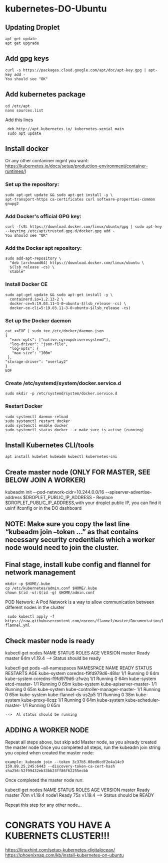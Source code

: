 # kubernetes-DO-Ubuntu

## Updating Droplet
    apt get update
    apt get upgrade
    
## Add gpg keys
    curl -s https://packages.cloud.google.com/apt/doc/apt-key.gpg | apt-key add -
    You should see "OK" 

## Add kubernetes package
    cd /etc/apt
    nano sources.list
  
  Add this lines
     
     deb http://apt.kubernetes.io/ kubernetes-xenial main
     sudo apt update

## Install docker
  Or any other contaniner mgmt you want: https://kubernetes.io/docs/setup/production-environment/container-runtimes/)
 
 
 ### Set up the repository:
    sudo apt-get update && sudo apt-get install -y \
    apt-transport-https ca-certificates curl software-properties-common gnupg2
  
  
 ### Add Docker's official GPG key: 
  
    curl -fsSL https://download.docker.com/linux/ubuntu/gpg | sudo apt-key --keyring /etc/apt/trusted.gpg.d/docker.gpg add -
    You should see "OK"
    
  ### Add the Docker apt repository: 
    sudo add-apt-repository \
      "deb [arch=amd64] https://download.docker.com/linux/ubuntu \
      $(lsb_release -cs) \
      stable"
    
  ### Install Docker CE  
    sudo apt-get update && sudo apt-get install -y \
      containerd.io=1.2.13-2 \
      docker-ce=5:19.03.11~3-0~ubuntu-$(lsb_release -cs) \
      docker-ce-cli=5:19.03.11~3-0~ubuntu-$(lsb_release -cs)
      
  ### Set up the Docker daemon
    cat <<EOF | sudo tee /etc/docker/daemon.json
    {
      "exec-opts": ["native.cgroupdriver=systemd"],
      "log-driver": "json-file",
      "log-opts": {
       "max-size": "100m"
     },
    "storage-driver": "overlay2"
    }
    EOF
    
  ### Create /etc/systemd/system/docker.service.d
    sudo mkdir -p /etc/systemd/system/docker.service.d
    
  ### Restart Docker 
    sudo systemctl daemon-reload
    sudo systemctl restart docker
    sudo systemctl enable docker
    sudo systemctl status docker --> make sure is active (running)
    
##  Install Kubernetes CLI/tools

    apt install kubelet kubeadm kubectl kubernetes-cni

## Create master node (ONLY FOR MASTER, SEE BELOW JOIN A WORKER)
  
  kubeadm init --pod-network-cidr=10.244.0.0/16 --apiserver-advertise-address $DROPLET_PUBLIC_IP_ADDRESS
    - Replace $DROPLET_PUBLIC_IP_ADDRESS,with your droplet public IP, you can find it usinf ifconfig or in the DO dashboard
    
## NOTE: Make sure you copy the last line “kubeadm join –token …” as that contains necessary security credentials which a worker node would need to join the cluster.


## Final stage, install kube config and flannel for network management

    mkdir –p $HOME/.kube
    cp /etc/kubernetes/admin.conf $HOME/.kube
    chown $(id -u):$(id -g) $HOME/admin.conf
    
   POD Network: A Pod Network is a way to allow communication between different nodes in the cluster
   
     sudo kubectl apply -f https://raw.githubusercontent.com/coreos/flannel/master/Documentation/kube-flannel.yml
    

 ## Check master node is ready
 
  kubectl get nodes
  NAME     STATUS   ROLES    AGE   VERSION
  master   Ready    master   64m   v1.19.4   --> Status should be ready
    
  kubectl get pods –all-namespaces
     NAMESPACE     NAME                                                        READY   STATUS    RESTARTS   AGE
     kube-system   coredns-f9fd979d6-48lsr                                     1/1     Running   0          64m
     kube-system   coredns-f9fd979d6-zfwzq                                     1/1     Running   0          64m
     kube-system   etcd-master-                                                1/1     Running   0          65m
     kube-system   kube-apiserver-master-                                      1/1     Running   0          65m
     kube-system   kube-controller-manager-master-                             1/1     Running   0          65m
     kube-system   kube-flannel-ds-xs2p5                                       1/1     Running   0          38m
     kube-system   kube-proxy-llcqz                                            1/1     Running   0          64m
     kube-system   kube-scheduler-master-                                      1/1     Running   0          65m

    -->  Al status should be running
    
    
 ## ADDING A WORKER NODE
 
  Repeat all steps above, but skip add Master node, as you already created the master node
  Once you completed all steps, run the kubeadm join string you copied when created the master node:
    
    example: kubeadm join --token 3c37b5.08ed6cdf2e4a14c9
    159.89.25.245:6443 --discovery-token-ca-cert-hash
    sha256:52f99432eb33bb23ff86f62255ecbb
  
  
  Once completed  the master node run:
  
  kubectl get nodes
  NAME                                STATUS   ROLES    AGE   VERSION
  master                              Ready    master   70m   v1.19.4
  node1                               Ready    <none>   75s   v1.19.4 --> Status should be READY
  
  Repeat this step for any other node...
  
  # CONGRATS YOU HAVE A KUBERNETS CLUSTER!!!

  
  
    
    
    


https://linuxhint.com/setup-kubernetes-digitalocean/
https://phoenixnap.com/kb/install-kubernetes-on-ubuntu
